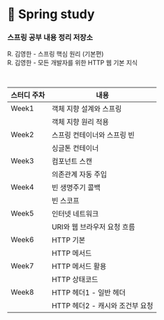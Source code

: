 # 🌱 Spring study 

### 스프링 공부 내용 정리 저장소
R. 김영한 - 스프링 핵심 원리 (기본편) <br>
R. 김영한 - 모든 개발자를 위한 HTTP 웹 기본 지식

<br>

|스터디 주차|내용|
|------|---|
|Week1|객체 지향 설계와 스프링|
||객체 지향 원리 적용|
|Week2|스프링 컨테이너와 스프링 빈|
||싱글톤 컨테이너|
|Week3|컴포넌트 스캔|
||의존관계 자동 주입|
|Week4|빈 생명주기 콜백|
||빈 스코프|
|Week5|인터넷 네트워크|
||URI와 웹 브라우저 요청 흐름|
|Week6|HTTP 기본|
||HTTP 메서드|
|Week7|HTTP 메서드 활용|
||HTTP 상태코드|
|Week8|HTTP 헤더1 - 일반 헤더|
||HTTP 헤더2 - 캐시와 조건부 요청|